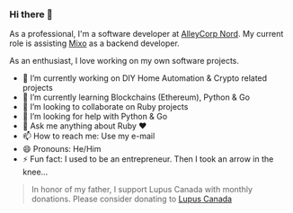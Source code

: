 ### Hi there 👋

As a professional, I'm a software developer at [AlleyCorp Nord](https://alleycorp.com/nord/).
My current role is assisting [Mixo](https://www.mixo.co/) as a backend developer.

As an enthusiast, I love working on my own software projects.
- 🔭 I’m currently working on DIY Home Automation & Crypto related projects
- 🌱 I’m currently learning Blockchains (Ethereum), Python & Go
- 👯 I’m looking to collaborate on Ruby projects
- 🤔 I’m looking for help with Python & Go
- 💬 Ask me anything about Ruby ❤️
- 📫 How to reach me: Use my e-mail
- 😄 Pronouns: He/Him
- ⚡ Fun fact: I used to be an entrepreneur. Then I took an arrow in the knee...

> In honor of my father, I support Lupus Canada with monthly donations.
> Please consider donating to [Lupus Canada](https://lupuscanada.org/get-involved/ways-to-donate/)
